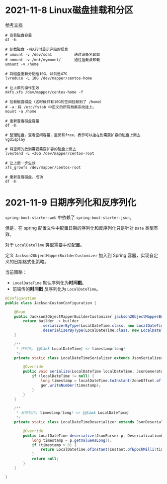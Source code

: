 # 2021-11-8 Linux磁盘挂载和分区

[参考文档](https://zhuanlan.zhihu.com/p/87595311)

```shell
# 查看磁盘容量
df -h

# 卸载磁盘 -v执行时显示详细的信息
# umount -v /dev/sda1          通过设备名卸载 
# umount -v /mnt/mymount/      通过挂载点卸载  
umount -v /home

# 将磁盘重新分配给10G，以前是47G
lvreduce -L 10G /dev/mapper/centos-home

# 让上面的操作生效
mkfs.xfs /dev/mapper/centos-home -f

# 挂载磁盘磁盘（这时候只有10G的空间挂载到了 /home）
# -a：将 /etc/fstab 中定义的所有档案系统挂上。
mount -a /home

# 重新查看磁盘容量
df -h

# 整理磁盘，查看空闲容量，里面有free，表示可以挂在到需要扩容的磁盘上面去
vgdisplay

# 将空闲的放到需要需要扩容的磁盘上面去
lvextend -L +36G /dev/mapper/centos-root

# 让上面一步生效
xfs_growfs /dev/mapper/centos-root

# 重新查看磁盘，成功
df -h
```



# 2021-11-9 日期序列化和反序列化

`spring-boot-starter-web` 中依赖了 `spring-boot-starter-json`。

但是，在 spring 配置文件中配置日期的序列化和反序列化只是针对 `Date` 类型有效。

对于 `LocalDateTime` 类型需要手动配置。



定义 `Jackson2ObjectMapperBuilderCustomizer` 加入到 Spring 容器，实现自定义的日期格式化策略。

当前策略：

- `LocalDateTime` 默认序列化为**时间戳**。
- 前端传的**时间戳** 反序列化为 `LocalDateTime`。

```java
@Configuration
public class JacksonCustomConfiguration {

    @Bean
    public Jackson2ObjectMapperBuilderCustomizer jackson2ObjectMapperBuilderCustomizer() {
        return builder -> builder
                .serializerByType(LocalDateTime.class, new LocalDateTimeSerializer())
                .deserializerByType(LocalDateTime.class, new LocalDateTimeDeserializer());
    }

    /**
     * 序列化: {@link LocalDateTime} => timestamp(long)
     */
    private static class LocalDateTimeSerializer extends JsonSerializer<LocalDateTime> {

        @Override
        public void serialize(LocalDateTime localDateTime, JsonGenerator gen, SerializerProvider serializers) throws IOException {
            if (localDateTime != null) {
                long timestamp = localDateTime.toInstant(ZoneOffset.of("+8")).toEpochMilli();
                gen.writeNumber(timestamp);
            }
        }
    }

    /**
     * 反序列化: timestamp(long) => {@link LocalDateTime}
     */
    private static class LocalDateTimeDeserializer extends JsonDeserializer<LocalDateTime> {

        @Override
        public LocalDateTime deserialize(JsonParser p, DeserializationContext ctxt) throws IOException, JsonProcessingException {
            long timestamp = p.getValueAsLong();
            if (timestamp > 0) {
                return LocalDateTime.ofInstant(Instant.ofEpochMilli(timestamp), ZoneId.systemDefault());
            }
            return null;
        }
    }

}
```



